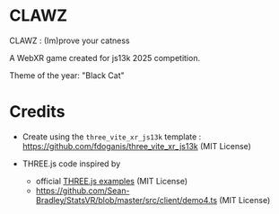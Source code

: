 # CLAWZ

CLAWZ : (Im)prove your catness

A WebXR game created for js13k 2025 competition.

Theme of the year: "Black Cat"


# Credits

- Create using the ```three_vite_xr_js13k``` template : https://github.com/fdoganis/three_vite_xr_js13k (MIT License)
  
- THREE.js code inspired by 
  - official [THREE.js examples](https://threejs.org/examples) (MIT License)
  - https://github.com/Sean-Bradley/StatsVR/blob/master/src/client/demo4.ts (MIT License)


